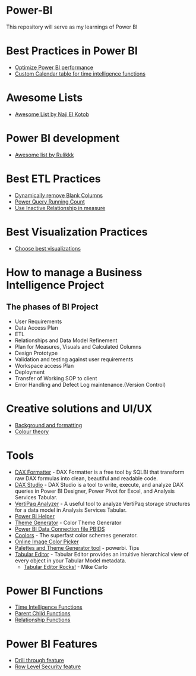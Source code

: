 # Power-BI

This repository will serve as my learnings of Power BI

# Best Practices in Power BI

- [Optimize Power BI performance](https://www.tessellationtech.io/optimizing-power-bi-reports/#:~:text=The%20fastest%20way%20to%20optimize%20your%20Power%20BI,used%20in%20any%20of%20your%20reports%20or%20calculations.)
- [Custom Calendar table for time intelligence functions](https://foresightbi.com.ng/microsoft-power-bi/creating-a-custom-calendar-table-in-power-bi/)

# Awesome Lists

- [Awesome List by Naji El Kotob](https://github.com/NajiElKotob/Awesome-Power-BI)

# Power BI development

- [Awesome list by Rulikkk](https://github.com/Rulikkk/awesome-power-bi)

# Best ETL Practices

- [Dynamically remove Blank Columns](https://www.youtube.com/watch?v=qISofEEo7wo&ab_channel=HowtoPowerBI)
- [Power Query Running Count](https://www.youtube.com/watch?v=camNMc1zaBc)
- [Use Inactive Relationship in measure](https://hatfullofdata.blog/power-bi-using-inactive-relationships-in-a-measure/#:~:text=%20Power%20BI%20%E2%80%93%20Using%20inactive%20relationships%20in,is%20a%20powerful%20addition%20to%20your...%20More%20)

# Best Visualization Practices

- [Choose best visualizations](https://ft-interactive.github.io/visual-vocabulary/)

# How to manage a Business Intelligence Project

## The phases of BI Project

- User Requirements
- Data Access Plan
- ETL
- Relationships and Data Model Refinement
- Plan for Measures, Visuals and Calculated Columns
- Design Prototype
- Validation and testing against user requirements
- Workspace access Plan
- Deployment
- Transfer of Working SOP to client
- Error Handling and Defect Log maintenance.(Version Control)

# Creative solutions and UI/UX

- [Background and formatting](https://alluringbi.com/2019/10/21/background-concepts-for-power-bi/)
- [Colour theory](https://99designs.com/blog/tips/the-7-step-guide-to-understanding-color-theory/)

# Tools

* [DAX Formatter](https://www.sqlbi.com/tools/dax-formatter) - DAX Formatter is a free tool by SQLBI that transform raw
  DAX formulas into clean, beautiful and readable code.
* [DAX Studio](https://www.sqlbi.com/tools/dax-studio/) - DAX Studio is a tool to write, execute, and analyze DAX
  queries in Power BI Designer, Power Pivot for Excel, and Analysis Services Tabular.
* [VertiPaq Analyzer](https://www.sqlbi.com/tools/vertipaq-analyzer/) - A useful tool to analyze VertiPaq storage
  structures for a data model in Analysis Services Tabular.
* [Power BI Helper](http://radacad.com/power-bi-helper)
* [Theme Generator](https://powerbi.tips/tools/color-theme-generator) - Color Theme Generator
* [Power BI Data Connection file PBIDS](https://connections.powerbi.tips/)
* [Coolors](https://coolors.co/) - The superfast color schemes generator.
* [Online Image Color Picker](https://pinetools.com/image-color-picker)
* [Palettes and Theme Generator tool](https://gallery.powerbi.tips/) - powerbi. Tips
* [Tabular Editor](https://github.com/TabularEditor/tabulareditor.github.io) - Tabular Editor provides an intuitive
  hierarchical view of every object in your Tabular Model metadata.
    * [Tabular Editor Rocks!](https://powerbi.tips/2020/04/tabular-editor-rocks/) - Mike Carlo

# Power BI Functions

- [Time Intelligence Functions](https://docs.microsoft.com/en-us/dax/time-intelligence-functions-dax)
- [Parent Child Functions](https://docs.microsoft.com/en-us/dax/parent-and-child-functions-dax)
- [ Relationship Functions](https://docs.microsoft.com/en-us/dax/relationship-functions-dax)

# Power BI Features

- [Drill through feature](https://docs.microsoft.com/en-us/power-bi/create-reports/desktop-drillthrough)
- [Row Level Security feature](https://docs.microsoft.com/en-us/power-bi/create-reports/desktop-drillthrough)
